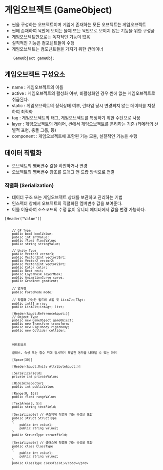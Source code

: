 <h1 id="게임오브젝트-gameobject">게임오브젝트 (GameObject)</h1>
<ul>
<li>씬을 구성하는 오브젝트이며 게임에 존재하는 모든 오브젝트는 게임오브젝트</li>
<li>씬에 존재하여 육안에 보이는 물체 또는 육안으로 보이지 않는 기능을 위한 구성품</li>
<li>게임오브젝트만으로는 독자적인 기능이 없음</li>
<li>실직적인 기능은 컴포넌트들이 수행</li>
<li>게임오브젝트는 컴포넌트들을 가지기 위한 컨테이너</li>
</ul>
<pre><code>    GameObject gameObj;</code></pre><h2 id="게임오브젝트-구성요소">게임오브젝트 구성요소</h2>
<ul>
<li>name         : 게임오브젝트의 이름</li>
<li>active       : 게임오브젝트의 활성화 여부, 비활성화인 경우 씬에 없는 게임오브젝트로 취급된다.</li>
<li>static       : 게임오브젝트의 정적상태 여부, 런타임 당시 변경되지 않는 데이터를 지정하여 최적화</li>
<li>tag          : 게임오브젝트의 태그, 게임오브젝트를 특정하기 위한 수단으로 사용</li>
<li>layer        : 게임오브젝트의 레이어, 씬에서 게임오브젝트를 분리하는 기준 (카메라의 선별적 표현, 충돌 그룹, 등)</li>
<li>component    : 게임오브젝트에 포함된 기능 모듈, 실질적인 기능을 수행</li>
</ul>
<h2 id="데이터-직렬화">데이터 직렬화</h2>
<ul>
<li>오브젝트의 멤버변수 값을 확인하거나 변경</li>
<li>오브젝트의 멤버변수 참조를 드래그 앤 드랍 방식으로 연결</li>
</ul>
<h3 id="직렬화-serialization">직렬화 (Serialization)</h3>
<ul>
<li>데이터 구조 또는 게임오브젝트 상태를 보관하고 관리하는 기법</li>
<li>인스펙터 창에서 오브젝트의 직렬화된 멤버변수 값을 보여준다.</li>
<li>이를 이용하여 소스코드의 수정 없이 유니티 에디터에서 값을 변경 가능하다.</li>
</ul>
<pre><code>[Header(&quot;Value&quot;)]

        // C# Type
        public bool boolValue;
        public int intValue;
        public float floatValue;
        public string stringValue;

        // Unity Type
        public Vector3 vector3;
        public Vector3Int vector3Int;
        public Vector2 vector2;
        public Vector2Int vector2Int;
        public Color color;
        public Rect rect;
        public LayerMask layerMask;
        public AnimationCurve curve;
        public Gradient gradient;

        // 열거형
        public ForceMode mode;

        // 직렬화 가능한 필드의 배열 및 List&lt;T&gt;
        public int[] array;
        public List&lt;int&gt; list;

        [Header(&quot;Reference&quot;)]
        // Object Type
        public new GameObject gameObject;
        public new Transform transform;
        public new Rigidbody rigidbody;
        public new Collider collider;



        어트리뷰트

        클래스, 속성 또는 함수 위에 명시하여 특별한 동작을 나타낼 수 있는 마커

        [Space(30)]

        [Header(&quot;Unity Attribute&quot;)]

        [SerializeField]
        private int privateValue;

        [HideInInspector]
        public int publicValue;

        [Range(0, 10)]
        public float rangeValue;

        [TextArea(3, 5)]
        public string textField;

        [Serializable] // 구조체에 직렬화 가능 속성을 포함
        public struct StructType
        {
            public int value1;
            public string value2;
        }
        public StructType structField;

        [Serializable] // 클래스에 직렬화 가능 속성을 포함
        public class ClassType
        {
            public int value1;
            public string value2;
        }
        public ClassType classField;</code></pre>